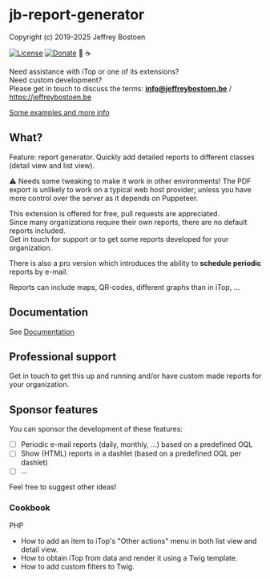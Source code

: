 # jb-report-generator

Copyright (c) 2019-2025 Jeffrey Bostoen

[![License](https://img.shields.io/github/license/jbostoen/iTop-custom-extensions)](https://github.com/jbostoen/iTop-custom-extensions/blob/master/license.md)
[![Donate](https://img.shields.io/badge/Donate-PayPal-green.svg)](https://www.paypal.me/jbostoen)
🍻 ☕

Need assistance with iTop or one of its extensions?  
Need custom development?  
Please get in touch to discuss the terms: **info@jeffreybostoen.be** / https://jeffreybostoen.be

[Some examples and more info](https://jeffreybostoen.be/itop-extension-report-generator/)

## What?

Feature: report generator. Quickly add detailed reports to different classes (detail view and list view).  

⚠ Needs some tweaking to make it work in other environments! 
The PDF export is unlikely to work on a typical web host provider; unless you have more control over the server as it depends on Puppeteer.

This extension is offered for free, pull requests are appreciated.  
Since many organizations require their own reports, there are no default reports included.  
Get in touch for support or to get some reports developed for your organization.

There is also a pro version which introduces the ability to **schedule periodic** reports by e-mail.

Reports can include maps, QR-codes, different graphs than in iTop, ...


## Documentation

See [Documentation](docs/main.md)

## Professional support

Get in touch to get this up and running and/or have custom made reports for your organization.


## Sponsor features

You can sponsor the development of these features:

- [ ] Periodic e-mail reports (daily, monthly, ...) based on a predefined OQL
- [ ] Show (HTML) reports in a dashlet (based on a predefined OQL per dashlet)
- [ ] ...

Feel free to suggest other ideas!


### Cookbook

PHP
* How to add an item to iTop's "Other actions" menu in both list view and detail view.
* How to obtain iTop from data and render it using a Twig template.
* How to add custom filters to Twig.

